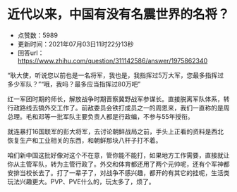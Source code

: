 # 近代以来，中国有没有名震世界的名将？
- 点赞数：5989
- 更新时间：2021年07月03日11时22分13秒
- 回答url：https://www.zhihu.com/question/311142586/answer/1975862340
<body>
 <p data-pid="GRhFB-BC">“耿大使，听说您以前也是一名将军，我也是，我指挥过5万大军，您最多指挥过多少军队？”“哦，我吗？最多应当指挥过80万吧”</p>
 <p data-pid="xj2-7DX-">红一军团时期的师长，解放战争时期晋察冀野战军参谋长。直接脱离军队体系，转行政路线去搞外交工作了。前敌委员会铁打成员之一的周恩来，我们一直称的是周总理。毛和邓等一批军队主要负责人都是行政编，不参与55年授衔。</p>
 <p data-pid="nbOLJ7fe">就连暴打16国联军的彭大将军，去讨论朝鲜战局之前，手头上正看的资料是西北恢复生产和工业相关的东西，和朝鲜那块八杆子打不着。</p>
 <p data-pid="6tXRBM-k">咱们新中国这批好像对这个不在意，管你能不能打，如果地方工作需要，直接就让你从主管军队，转为主管行政了。外交和体育都还用了两个元帅呢，还有个军神都安排当校长去了。打了一辈子了，对战争不感兴趣，都开的有其它的挂呢，生活类玩法兴趣更大。PVP、PVE什么的，玩太多了，烦了。</p>
</body>